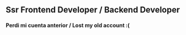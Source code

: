 
## Ssr Frontend Developer / Backend Developer

#### Perdi mi cuenta anterior / Lost my old account :(
